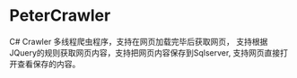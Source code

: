 ﻿# PeterCrawler
C# Crawler 多线程爬虫程序，支持在网页加载完毕后获取网页，
支持根据JQuery的规则获取网页内容，支持把网页内容保存到Sqlserver,
支持网页直接打开查看保存的内容。